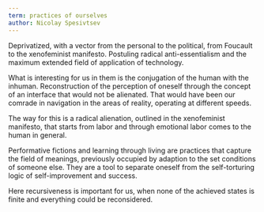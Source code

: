 ```yaml
---
term: practices of ourselves
author: Nicolay Spesivtsev
---
```

Deprivatized, with a vector from the personal to the political, from Foucault to the xenofeminist manifesto. Postuling radical anti-essentialism and the maximum extended field of application of technology.  
  
What is interesting for us in them is the conjugation of the human with the inhuman. Reconstruction of the perception of oneself through the concept of an interface that would not be alienated. That would have been our comrade in navigation in the areas of reality, operating at different speeds.  
  
The way for this is a radical alienation, outlined in the xenofeminist manifesto, that starts from labor and through emotional labor comes to the human in general.  
  
Performative fictions and learning through living are practices that capture the field of meanings, previously occupied by adaption to the set conditions of someone else. They are a tool to separate oneself from the self-torturing logic of self-improvement and success.  
  
Here recursiveness is important for us, when none of the achieved states is finite and everything could be reconsidered.
